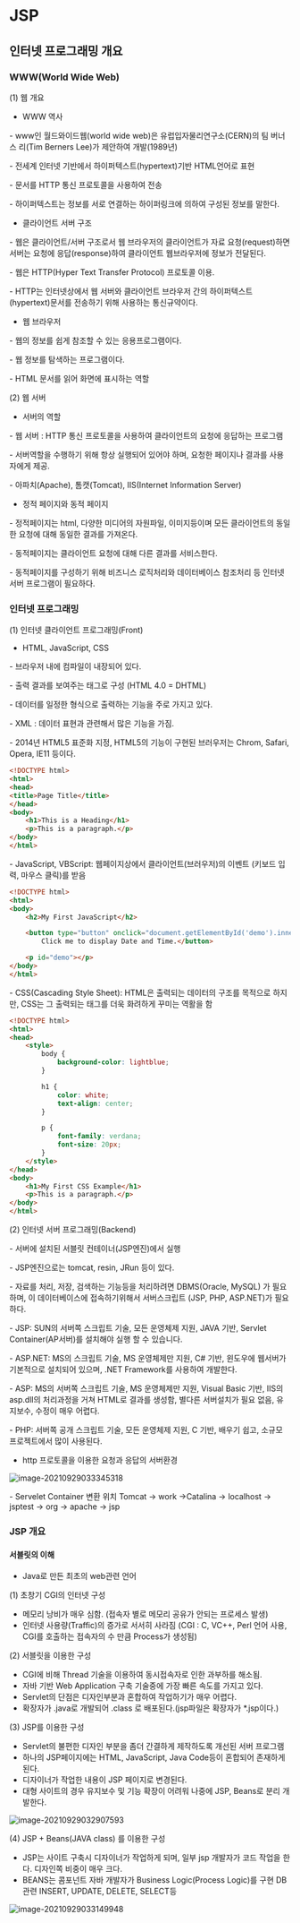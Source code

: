 # JSP



## 인터넷 프로그래밍 개요



### WWW(World Wide Web)

(1) 웹 개요

- WWW 역사

\- www인 월드와이드웹(world wide web)은 유럽입자물리연구소(CERN)의
팀 버너스 리(Tim Berners Lee)가 제안하여 개발(1989년)

\- 전세계 인터넷 기반에서 하이퍼텍스트(hypertext)기반 HTML언어로 표현

\- 문서를 HTTP 통신 프로토콜을 사용하여 전송

\- 하이퍼텍스트는 정보를 서로 연결하는 하이퍼링크에 의하여 구성된 정보를 말한다.

- 클라이언트 서버 구조

\- 웹은 클라이언트/서버 구조로서 웹 브라우저의 클라이언트가 자료 요청(request)하면 서버는 요청에 응답(response)하여 클라이언트 웹브라우저에
 정보가 전달된다.

\- 웹은 HTTP(Hyper Text Transfer Protocol) 프로토콜 이용.

\- HTTP는 인터넷상에서 웹 서버와 클라이언트 브라우저 간의 하이퍼텍스트(hypertext)문서를 전송하기 위해 사용하는 통신규약이다.

- 웹 브라우저

\- 웹의 정보를 쉽게 참조할 수 있는 응용프로그램이다.

\- 웹 정보를 탐색하는 프로그램이다.

\- HTML 문서를 읽어 화면에 표시하는 역할



(2) 웹 서버

- 서버의 역할

\- 웹 서버 : HTTP 통신 프로토콜을 사용하여 클라이언트의 요청에 응답하는 
 프로그램

\- 서버역할을 수행하기 위해 항상 실행되어 있어야 하며, 요청한 페이지나 결과를 사용자에게 제공.

\- 아파치(Apache), 톰캣(Tomcat), IIS(Internet Information Server)

- 정적 페이지와 동적 페이지

\- 정적페이지는 html, 다양한 미디어의 자원파일, 이미지등이며 모든 클라이언트의 동일한 요청에 대해 동일한 결과를 가져온다.

\- 동적페이지는 클라이언트 요청에 대해 다른 결과를 서비스한다.

\- 동적페이지를 구성하기 위해 비즈니스 로직처리와 데이터베이스 참조처리 등 인터넷 서버 프로그램이 필요하다.



### 인터넷 프로그래밍

(1) 인터넷 클라이언트 프로그래밍(Front)

- HTML, JavaScript, CSS

\- 브라우저 내에 컴파일이 내장되어 있다.

\- 출력 결과를 보여주는 태그로 구성 (HTML 4.0 = DHTML) 

\- 데이터를 일정한 형식으로 출력하는 기능을 주로 가지고 있다.

\- XML : 데이터 표현과 관련해서 많은 기능을 가짐.

\- 2014년 HTML5 표준화 지정, HTML5의 기능이 구현된 브러우저는 Chrom, 
  Safari, Opera, IE11 등이다.

```html
<!DOCTYPE html>
<html>
<head>
<title>Page Title</title>
</head>
<body>
	<h1>This is a Heading</h1>
	<p>This is a paragraph.</p>
</body>
</html>
```



\- JavaScript, VBScript: 웹페이지상에서 클라이언트(브러우저)의 이벤트 (키보드 입력, 마우스 클릭)를 받음 

```html
<!DOCTYPE html>
<html>
<body>
    <h2>My First JavaScript</h2>

    <button type="button" onclick="document.getElementById('demo').innerHTML = Date()">
        Click me to display Date and Time.</button>

    <p id="demo"></p>
</body>
</html>
```



\- CSS(Cascading Style Sheet): HTML은 출력되는 데이터의 구조를 목적으로 하지만, CSS는 그 출력되는 태그를 더욱 화려하게 꾸미는 역활을 함 

```html
<!DOCTYPE html>
<html>
<head>
    <style>
        body {
            background-color: lightblue;
        }

        h1 {
            color: white;
            text-align: center;
        }

        p {
            font-family: verdana;
            font-size: 20px;
        }
    </style>
</head>
<body>
    <h1>My First CSS Example</h1>
    <p>This is a paragraph.</p>
</body>
</html>
```



(2) 인터넷 서버 프로그래밍(Backend)

\- 서버에 설치된 서블릿 컨테이너(JSP엔진)에서 실행 

\- JSP엔진으로는 tomcat, resin, JRun 등이 있다.

\- 자료를 처리, 저장, 검색하는 기능등을 처리하려면 DBMS(Oracle, MySQL) 가 필요하며, 이 데이터베이스에 접속하기위해서 서버스크립트 (JSP, PHP, ASP.NET)가 필요하다. 

\- JSP: SUN의 서버쪽 스크립트 기술, 모든 운영체제 지원, JAVA 기반, Servlet Container(AP서버)를 설치해야 실행 할 수 있습니다. 

\- ASP.NET: MS의 스크립트 기술, MS 운영체제만 지원, C# 기반, 윈도우에 웹서버가 기본적으로 설치되어 있으며, .NET Framework를 사용하여 개발한다.

 \- ASP: MS의 서버쪽 스크립트 기술, MS 운영체제만 지원, Visual Basic 기반, 
IIS의 asp.dll의 처리과정을 거쳐 HTML로 결과를 생성함, 별다른 서버설치가 필요 없음, 유지보수, 수정이 매우 어렵다. 

\- PHP: 서버쪽 공개 스크립트 기술, 모든 운영체제 지원, C 기반, 배우기 쉽고, 소규모 프로젝트에서 많이 사용된다.



- http 프로토콜을 이용한 요청과 응답의 서버환경 

![image-20210929033345318](JSP_0928.assets/image-20210929033345318.png)

\- Servelet Container 변환 위치
Tomcat -> work ->Catalina -> localhost -> jsptest -> org -> apache -> jsp



### JSP 개요

#### 서블릿의 이해

- Java로 만든 최초의 web관련 언어

(1) 초창기 CGI의 인터넷 구성

- 메모리 낭비가 매우 심함. (접속자 별로 메모리 공유가 안되는 프로세스 발생)
- 인터넷 사용량(Traffic)의 증가로 서서히 사라짐 
(CGI : C, VC++, Perl 언어 사용, CGI를 호출하는 접속자의 수 만큼 Process가 생성됨)


(2) 서블릿을 이용한 구성

- CGI에 비해 Thread 기술을 이용하여 동시접속자로 인한 과부하를 해소됨. 
- 자바 기반 Web Application 구축 기술중에 가장 빠른 속도를 가지고 있다. 
- Servlet의 단점은 디자인부분과 혼합하여 작업하기가 매우 어렵다. 
- 확장자가 .java로 개발되어 .class 로 배포된다.(jsp파일은 확장자가 *.jsp이다.) 


(3) JSP를 이용한 구성

- Servlet의 불편한 디자인 부분을 좀더 간결하게 제작하도록 개선된 서버 프로그램
- 하나의 JSP페이지에는 HTML, JavaScript, Java Code등이 혼합되어 존재하게 된다. 
- 디자이너가 작업한 내용이 JSP 페이지로 변경된다.
- 대형 사이트의 경우 유지보수 및 기능 확장이 어려워 나중에 JSP, Beans로 분리 개발한다. 

![image-20210929032907593](JSP_0928.assets/image-20210929032907593.png)

(4) JSP + Beans(JAVA class) 를 이용한 구성 

- JSP는 사이트 구축시 디자이너가 작업하게 되며, 일부 jsp 개발자가 코드 작업을 한다. 디자인쪽 비중이 매우 크다. 
- BEANS는 콤포넌트 자바 개발자가 Business Logic(Process Logic)를 구현 DB관련 INSERT, UPDATE, DELETE, SELECT등 

![image-20210929033149948](JSP_0928.assets/image-20210929033149948.png)





